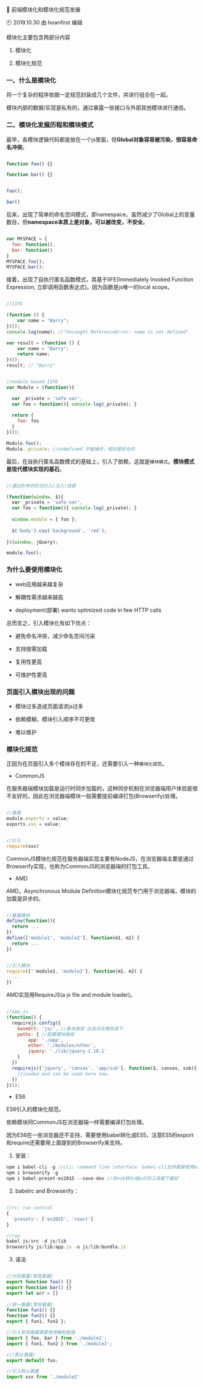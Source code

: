 🐾 前端模块化和模块化规范发展

🕘 2019.10.30 由 hoanfirst 编辑

模块化主要包含两部分内容

1. 模块化

2. 模块化规范

### 一、什么是模块化

将一个复杂的程序依据一定规范封装成几个文件，并进行组合在一起。

模块内部的数据/实现是私有的，通过暴露一些接口与外部其他模块进行通信。

### 二、模块化发展历程和模块模式

最早，各模块逻辑代码都是放在一个js里面，但**Global对象容易被污染，很容易命名冲突**。

```javascript

function foo() {}

function bar() {}


foo();

bar()


```

后来，出现了简单的命名空间模式，即namespace。虽然减少了Global上的变量数目，但**namespace本质上是对象，可以被改变，不安全**。

```javascript

var MYSPACE = {
  foo: function(),
  bar: function()
}
MYSPACE.foo();
MYSPACE.bar();

```

接着，出现了自执行匿名函数模式，其基于IIFE(Immediately Invoked Function Expression, 立即调用函数表达式)。因为函数是js唯一的local scope。

```javascript

//IIFE

(function () {
    var name = "Barry"; 
})();
console.log(name); //"Uncaught ReferenceError: name is not defined"

var result = (function () { 
    var name = "Barry"; 
    return name; 
})();
result; // "Barry"


//module based IIFE
var Module = (function(){

  var _private = 'safe var',
  var foo = function(){ console.log(_private); }
  
  return {
    foo: foo
  }
})();

Module.foo();
Module._private; //undefined 不能操作，相对是安全的


```

最后，在自执行匿名函数模式的基础上，引入了依赖，这就是`模块模式`。**模块模式是现代模块实现的基石**。

```javascript

//通过形参的形式引入(注入)依赖

(function(window, $){
  var _private = 'safe var',
  var foo = function(){ console.log(_private); }
  
  window.module = { foo };
  
  $('body').css('background', 'red');
  
})(window, jQuery);

module.foo(); 

```


### 为什么要使用模块化

- web应用越来越复杂

- 解耦性需求越来越高

- deployment(部署) wants optimized code in few HTTP calls

总而言之，引入模块化有如下优点：

- 避免命名冲突，减少命名空间污染

- 支持按需加载

- 复用性更高

- 可维护性更高


### 页面引入模块出现的问题

- 模块过多造成页面请求js过多

- 依赖模糊，模块引入顺序不可更改

- 难以维护


### 模块化规范

正因为在页面引入多个模块存在的不足，还需要引入一种`模块化规范`。

- CommonJS

在服务器端模块加载是运行时同步加载的，这种同步机制在浏览器端用户体验是很不友好的，因此在浏览器端模块一般需要提前编译打包(Browserify)处理。

```javascript

//暴露
module.exports = value;
exports.xxx = value;

```

```javascript

//引入
require(xxx)

```

CommonJS模块化规范在服务器端实现主要有NodeJS，在浏览器端主要是通过Browserify实现，也称为CommonJS的浏览器端的打包工具。

- AMD

AMD，Asynchronous Module Definition模块化规范专门用于浏览器端，模块的加载是异步的。

```javascript

//暴露模块
define(function(){
  return ...
})
define(['module1', 'module2'], function(m1, m2) {
  return ...
})

```

```javascript

//引入模块
require([''module1, 'module2'], function(m1, m2) {
  ...
})

```

AMD实现用RequireJS(a js file and module loader)。

```javascript

//app.js
(function() {
  requirejs.config({
    baseUrl: 'js/', //基本路径 出发点在根目录下
    paths: { //配置模块路径
        app: './app',
        other: './modules/other',
        jquery: './lib/jquery-1.10.1'
    }
  })
  requirejs(['jquery', 'canvas', 'app/sub'], function($, canvas, sub){
    //loaded and can be used here now.
  }) 
})();

```

- ES6

ES6引入的模块化规范。

依赖模块同CommonJS在浏览器端一样需要编译打包处理。

因为ES6在一些浏览器还不支持，需要使用babel转化成ES5，注意ES5的export和require还需要用上面提到的Browserify来支持。

1. 安装：

```javascript
npm i babel-cli -g //cli: command line interface. babel-cli支持直接使用babel的命令
npm i browserify -g
npm i babel-preset-es2015 --save-dev //将es6转化成es5的工具都下载好
```

2. babelrc and Browserify：


```javascript

//rc: run control
{
  'presets': ['es2015', 'react']
}

//run
babel js/src -d js/lib
browserify js/lib/app.js -o js/lib/bundle.js

```

3. 语法

```javascript

//分别暴露(常规暴露)
export function foo() {}
export function bar() {} 
export let arr = []
 
//统一暴露(常规暴露)
function fun1() {}
function fun2() {} 
export { fun1, fun2 };

//引入常规暴露需要使用解构赋值
import { foo, bar } from './module1';
import { fun1, fun2 } from './module2'; 

//(默认暴露)
export default fun;

//引入默认暴露
import xxx from './module2'

```

